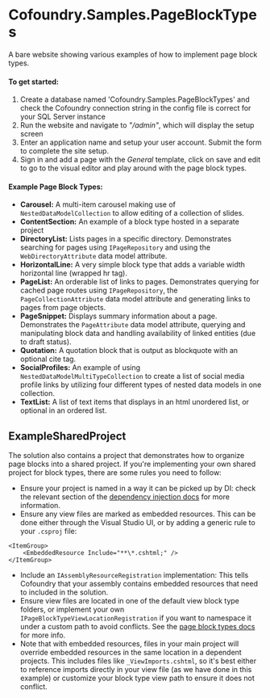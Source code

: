 # Cofoundry.Samples.PageBlockTypes

A bare website showing various examples of how to implement page block types.

#### To get started:

1. Create a database named 'Cofoundry.Samples.PageBlockTypes' and check the Cofoundry connection string in the config file is correct for your SQL Server instance
2. Run the website and navigate to *"/admin"*, which will display the setup screen
3. Enter an application name and setup your user account. Submit the form to complete the site setup. 
4. Sign in and add a page with the *General* template, click on save and edit to go to the visual editor and play around with the page block types.

####  Example Page Block Types:

- **Carousel:** A multi-item carousel making use of `NestedDataModelCollection` to allow editing of a collection of slides.
- **ContentSection:** An example of a block type hosted in a separate project
- **DirectoryList:** Lists pages in a specific directory. Demonstrates searching for pages using `IPageRepository` and using the `WebDirectoryAttribute` data model attribute.
- **HorizontalLine:** A very simple block type that adds a variable width horizontal line (wrapped hr tag).
- **PageList:** An orderable list of links to pages. Demonstrates querying for cached page routes using `IPageRepository`, the `PageCollectionAttribute` data model attribute and generating links to pages from page objects.
- **PageSnippet:** Displays summary information about a page. Demonstrates the `PageAttribute` data model attribute, querying and manipulating block data and handling availability of linked entities (due to draft status).
- **Quotation:** A quotation block that is output as blockquote with an optional cite tag.
- **SocialProfiles:** An example of using `NestedDataModelMultiTypeCollection` to create a list of social media profile links by utilizing four different types of nested data models in one collection.
- **TextList:** A list of text items that displays in an html unordered list, or optional in an ordered list.

## ExampleSharedProject

The solution also contains a project that demonstrates how to organize page blocks into a shared project. If you're implementing your own shared project for block types, there are some rules you need to follow:

- Ensure your project is named in a way it can be picked up by DI: check the relevant section of the [dependency injection docs](https://www.cofoundry.org/docs/framework/dependency-injection#registering-dependencies-in-other-assemblies) for more information.
- Ensure any view files are marked as embedded resources. This can be done either through the Visual Studio UI, or by adding a generic rule to your `.csproj` file:

```
<ItemGroup>
    <EmbeddedResource Include="**\*.cshtml;" />
</ItemGroup>
```
- Include an `IAssemblyResourceRegistration` implementation: This tells Cofoundry that your assembly contains embedded resources that need to included in the solution.
- Ensure view files are located in one of the default view block type folders, or implement your own `IPageBlockTypeViewLocationRegistration` if you want to namespace it under a custom path to avoid conflicts. See the [page block types docs](https://www.cofoundry.org/docs/content-management/page-block-types#file-location) for more info.
- Note that with embedded resources, files in your main project will override embedded resources in the same location in a dependent projects. This includes files like `_ViewImports.cshtml`, so it's best either to reference imports directly in your view file (as we have done in this example) or customize your block type view path to ensure it does not conflict.

